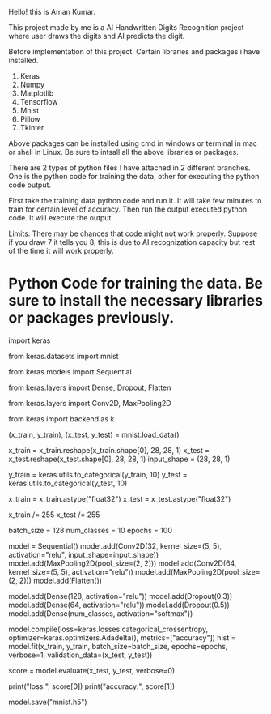 
Hello! this is Aman Kumar.

This project made by me is a AI Handwritten Digits Recognition project where user draws the digits and AI predicts the digit.

Before implementation of this project. Certain libraries and packages i have installed.
1. Keras
2. Numpy
3. Matplotlib
4. Tensorflow
5. Mnist
6. Pillow
7. Tkinter

Above packages can be installed using cmd in windows or terminal in mac or shell in Linux.
Be sure to intsall all the above libraries or packages.

There are 2 types of python files I have attached in 2 different branches. One is the python code for training the data, other for executing the python code output.

First take the training data python code and run it. It will take few minutes to train for certain level of accuracy. Then run the output executed python code. It will execute the output.

Limits:
There may be chances that code might not work properly. Suppose if you draw 7 it tells you 8, this is due to AI recognization capacity but rest of the time it will work properly.


# Python Code for training the data. Be sure to install the necessary libraries or packages previously.

import keras

from keras.datasets import mnist

from keras.models import Sequential

from keras.layers import Dense, Dropout, Flatten

from keras.layers import Conv2D, MaxPooling2D

from keras import backend as k

(x_train, y_train), (x_test, y_test) = mnist.load_data()

x_train = x_train.reshape(x_train.shape[0], 28, 28, 1)
x_test = x_test.reshape(x_test.shape[0], 28, 28, 1)
input_shape = (28, 28, 1)

y_train = keras.utils.to_categorical(y_train, 10)
y_test = keras.utils.to_categorical(y_test, 10)

x_train = x_train.astype("float32")
x_test = x_test.astype("float32")

x_train /= 255
x_test /= 255

batch_size = 128
num_classes = 10
epochs = 100

model = Sequential()
model.add(Conv2D(32, kernel_size=(5, 5), activation="relu", input_shape=input_shape))
model.add(MaxPooling2D(pool_size=(2, 2)))
model.add(Conv2D(64, kernel_size=(5, 5), activation="relu"))
model.add(MaxPooling2D(pool_size=(2, 2)))
model.add(Flatten())

model.add(Dense(128, activation="relu"))
model.add(Dropout(0.3))
model.add(Dense(64, activation="relu"))
model.add(Dropout(0.5))
model.add(Dense(num_classes, activation="softmax"))

model.compile(loss=keras.losses.categorical_crossentropy, optimizer=keras.optimizers.Adadelta(), metrics=["accuracy"])
hist = model.fit(x_train, y_train, batch_size=batch_size, epochs=epochs, verbose=1, validation_data=(x_test, y_test))

score = model.evaluate(x_test, y_test, verbose=0)

print("loss:", score[0])
print("accuracy:", score[1])

model.save("mnist.h5")
 
